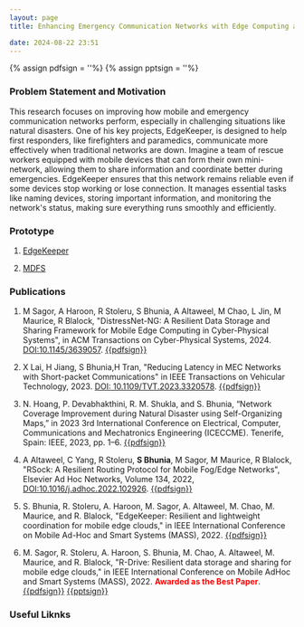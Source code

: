 ```yaml
---
layout: page
title: Enhancing Emergency Communication Networks with Edge Computing and UAVs

date: 2024-08-22 23:51
---
```

{% assign pdfsign = '<i class="fa fa-file-pdf-o"></i>'%}
{% assign pptsign = '<i class="fa fa-file-powerpoint-o"></i>'%}

### Problem Statement and Motivation

This research focuses on improving how mobile and emergency communication networks perform, especially in challenging situations like natural disasters. One of his key projects, EdgeKeeper, is designed to help first responders, like firefighters and paramedics, communicate more effectively when traditional networks are down. Imagine a team of rescue workers equipped with mobile devices that can form their own mini-network, allowing them to share information and coordinate better during emergencies. EdgeKeeper ensures that this network remains reliable even if some devices stop working or lose connection. It manages essential tasks like naming devices, storing important information, and monitoring the network's status, making sure everything runs smoothly and efficiently.


### Prototype

1. [EdgeKeeper](https://github.com/LENSS/EdgeKeeper)

1. [MDFS](https://github.com/LENSS/Hadoop-MDFS)



### Publications

1. M Sagor, A Haroon, R Stoleru, S Bhunia, A Altaweel, M Chao, L Jin, M Maurice, R Blalock, "DistressNet-NG: A Resilient Data Storage and Sharing Framework for Mobile Edge Computing in Cyber-Physical Systems", in ACM Transactions on Cyber-Physical Systems, 2024. [DOI:10.1145/3639057](https://doi.org/10.1145/3639057). [{{pdfsign}}](/publications/manuscripts/cps23.pdf)


1. X Lai, H Jiang, S Bhunia,H Tran, "Reducing Latency in MEC Networks with Short-packet Communications" in IEEE Transactions on Vehicular Technology, 2023. [DOI: 10.1109/TVT.2023.3320578](https://ieeexplore.ieee.org/document/10266729). [{{pdfsign}}](/publications/manuscripts/tvt23.pdf)


2. N. Hoang, P. Devabhakthini, R. M. Shukla, and S. Bhunia, “Network Coverage Improvement during Natural Disaster using Self-Organizing Maps,” in 2023 3rd International Conference on Electrical, Computer, Communications and Mechatronics Engineering (ICECCME). Tenerife, Spain: IEEE, 2023, pp. 1–6. [{{pdfsign}}](/publications/manuscripts/ICECCME23.pdf)


1. A Altaweel, C Yang, R Stoleru, **S Bhunia**, M Sagor, M Maurice, R Blalock, "RSock: A Resilient Routing Protocol for Mobile Fog/Edge Networks", Elsevier Ad Hoc Networks, Volume 134,
2022, [DOI:10.1016/j.adhoc.2022.102926](https://doi.org/10.1016/j.adhoc.2022.102926).   [{{pdfsign}}](/publications/manuscripts/adhoc22.pdf)

2. S. Bhunia, R. Stoleru, A. Haroon, M. Sagor, A. Altaweel, M. Chao, M. Maurice, and R. Blalock, "EdgeKeeper: Resilient and lightweight coordination for mobile edge clouds," in IEEE International Conference on Mobile Ad-Hoc and Smart Systems (MASS), 2022.
[{{pdfsign}}](/publications/manuscripts/mass22_edgekeeper.pdf)


1. M. Sagor, R. Stoleru, A. Haroon, S. Bhunia, M. Chao, A. Altaweel, M. Maurice, and R. Blalock, "R-Drive: Resilient data storage and sharing for mobile edge clouds," in IEEE International Conference on
Mobile AdHoc and Smart Systems (MASS), 2022. <span style="color:red">**Awarded as the Best Paper**</span>.
[{{pdfsign}}](/publications/manuscripts/mass22_rdrive.pdf)
[{{pptsign}}](/publications/manuscripts/rdrive_presentation.pdf)




### Useful Liknks
